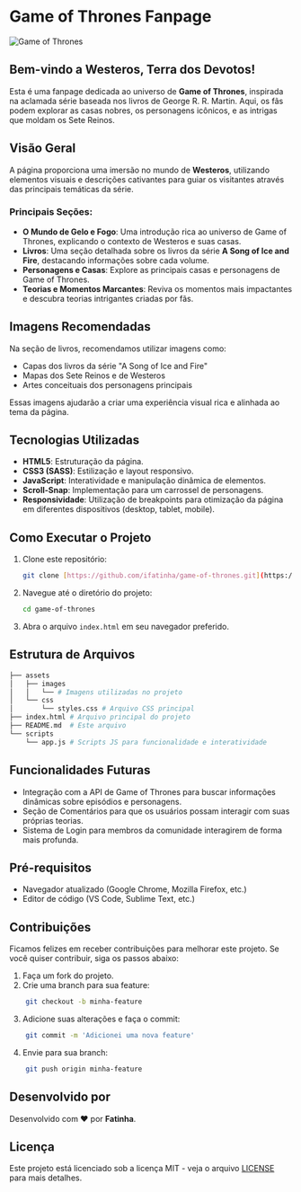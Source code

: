 # Game of Thrones Fanpage

![Game of Thrones](./path/to/your-image.png)

## Bem-vindo a Westeros, Terra dos Devotos!

Esta é uma fanpage dedicada ao universo de **Game of Thrones**, inspirada na aclamada série baseada nos livros de George R. R. Martin. Aqui, os fãs podem explorar as casas nobres, os personagens icônicos, e as intrigas que moldam os Sete Reinos.

## Visão Geral

A página proporciona uma imersão no mundo de **Westeros**, utilizando elementos visuais e descrições cativantes para guiar os visitantes através das principais temáticas da série.

### Principais Seções:

- **O Mundo de Gelo e Fogo**: Uma introdução rica ao universo de Game of Thrones, explicando o contexto de Westeros e suas casas.
- **Livros**: Uma seção detalhada sobre os livros da série **A Song of Ice and Fire**, destacando informações sobre cada volume.
- **Personagens e Casas**: Explore as principais casas e personagens de Game of Thrones.
- **Teorias e Momentos Marcantes**: Reviva os momentos mais impactantes e descubra teorias intrigantes criadas por fãs.

## Imagens Recomendadas

Na seção de livros, recomendamos utilizar imagens como:

- Capas dos livros da série "A Song of Ice and Fire"
- Mapas dos Sete Reinos e de Westeros
- Artes conceituais dos personagens principais

Essas imagens ajudarão a criar uma experiência visual rica e alinhada ao tema da página.

## Tecnologias Utilizadas

- **HTML5**: Estruturação da página.
- **CSS3 (SASS)**: Estilização e layout responsivo.
- **JavaScript**: Interatividade e manipulação dinâmica de elementos.
- **Scroll-Snap**: Implementação para um carrossel de personagens.
- **Responsividade**: Utilização de breakpoints para otimização da página em diferentes dispositivos (desktop, tablet, mobile).

## Como Executar o Projeto

1. Clone este repositório:
    ```bash
    git clone [https://github.com/ifatinha/game-of-thrones.git](https://github.com/ifatinha/game-of-thrones.git)
    ```
2. Navegue até o diretório do projeto:
    ```bash
    cd game-of-thrones
    ```
3. Abra o arquivo `index.html` em seu navegador preferido.

## Estrutura de Arquivos

```bash
├── assets
│   ├── images
│   │   └── # Imagens utilizadas no projeto
│   └── css
│       └── styles.css # Arquivo CSS principal
├── index.html # Arquivo principal do projeto
├── README.md  # Este arquivo
└── scripts
    └── app.js # Scripts JS para funcionalidade e interatividade
```

## Funcionalidades Futuras
* Integração com a API de Game of Thrones para buscar informações dinâmicas sobre episódios e personagens.
* Seção de Comentários para que os usuários possam interagir com suas próprias teorias.
* Sistema de Login para membros da comunidade interagirem de forma mais profunda.

## Pré-requisitos

- Navegador atualizado (Google Chrome, Mozilla Firefox, etc.)
- Editor de código (VS Code, Sublime Text, etc.)

## Contribuições

Ficamos felizes em receber contribuições para melhorar este projeto. Se você quiser contribuir, siga os passos abaixo:

1. Faça um fork do projeto.
2. Crie uma branch para sua feature:
```bash
    git checkout -b minha-feature
```
3. Adicione suas alterações e faça o commit:
```bash
    git commit -m 'Adicionei uma nova feature'
```
4. Envie para sua branch:
```bash
    git push origin minha-feature
```

## Desenvolvido por

Desenvolvido com ❤️ por **Fatinha**.

## Licença

Este projeto está licenciado sob a licença MIT - veja o arquivo [LICENSE](./LICENSE) para mais detalhes.
